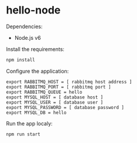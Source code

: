 # hello-node

Dependencies:

* Node.js v6

Install the requirements:

```bash
npm install
```

Configure the application:

```
export RABBITMQ_HOST = [ rabbitmq host address ]
export RABBITMQ_PORT = [ rabbitmq port ]
export RABBITMQ_QUEUE = hello
export MYSQL_HOST = [ database host ]
export MYSQL_USER = [ database user ]
export MYSQL_PASSWORD = [ database password ]
export MYSQL_DB = hello
```

Run the app localy:

```bash
npm run start
```
